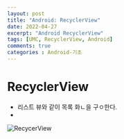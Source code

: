 ```yaml
---
layout: post
title: "Android: RecyclerView"
date: 2022-04-27
excerpt: "Android RecyclerView"
tags: [UMC, RecyclerView, Android]
comments: true
categories : Android-기초
---
```

<!-- listview vs recyclerview, datalist -->

# RecyclerView
- 리스트 뷰와 같이 목록 화ㄴ을 구ㅇ한다.
- 
![RecycerView](https://user-images.githubusercontent.com/72387349/165475154-6f23ca04-dbcf-45b6-a347-cfb913cd016a.jpeg)